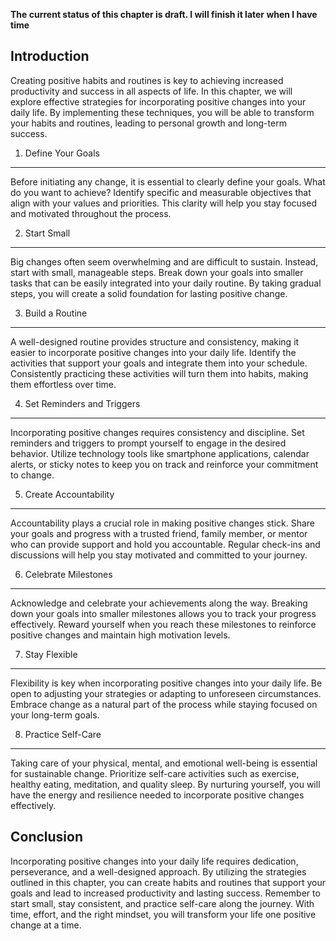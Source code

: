 **The current status of this chapter is draft. I will finish it later when I have time**

Introduction
------------

Creating positive habits and routines is key to achieving increased productivity and success in all aspects of life. In this chapter, we will explore effective strategies for incorporating positive changes into your daily life. By implementing these techniques, you will be able to transform your habits and routines, leading to personal growth and long-term success.

1. Define Your Goals
--------------------

Before initiating any change, it is essential to clearly define your goals. What do you want to achieve? Identify specific and measurable objectives that align with your values and priorities. This clarity will help you stay focused and motivated throughout the process.

2. Start Small
--------------

Big changes often seem overwhelming and are difficult to sustain. Instead, start with small, manageable steps. Break down your goals into smaller tasks that can be easily integrated into your daily routine. By taking gradual steps, you will create a solid foundation for lasting positive change.

3. Build a Routine
------------------

A well-designed routine provides structure and consistency, making it easier to incorporate positive changes into your daily life. Identify the activities that support your goals and integrate them into your schedule. Consistently practicing these activities will turn them into habits, making them effortless over time.

4. Set Reminders and Triggers
-----------------------------

Incorporating positive changes requires consistency and discipline. Set reminders and triggers to prompt yourself to engage in the desired behavior. Utilize technology tools like smartphone applications, calendar alerts, or sticky notes to keep you on track and reinforce your commitment to change.

5. Create Accountability
------------------------

Accountability plays a crucial role in making positive changes stick. Share your goals and progress with a trusted friend, family member, or mentor who can provide support and hold you accountable. Regular check-ins and discussions will help you stay motivated and committed to your journey.

6. Celebrate Milestones
-----------------------

Acknowledge and celebrate your achievements along the way. Breaking down your goals into smaller milestones allows you to track your progress effectively. Reward yourself when you reach these milestones to reinforce positive changes and maintain high motivation levels.

7. Stay Flexible
----------------

Flexibility is key when incorporating positive changes into your daily life. Be open to adjusting your strategies or adapting to unforeseen circumstances. Embrace change as a natural part of the process while staying focused on your long-term goals.

8. Practice Self-Care
---------------------

Taking care of your physical, mental, and emotional well-being is essential for sustainable change. Prioritize self-care activities such as exercise, healthy eating, meditation, and quality sleep. By nurturing yourself, you will have the energy and resilience needed to incorporate positive changes effectively.

Conclusion
----------

Incorporating positive changes into your daily life requires dedication, perseverance, and a well-designed approach. By utilizing the strategies outlined in this chapter, you can create habits and routines that support your goals and lead to increased productivity and lasting success. Remember to start small, stay consistent, and practice self-care along the journey. With time, effort, and the right mindset, you will transform your life one positive change at a time.
